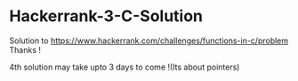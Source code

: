 # Hackerrank-3-C-Solution
Solution to https://www.hackerrank.com/challenges/functions-in-c/problem
Thanks ! 

4th solution may take upto 3 days to come !(Its about pointers)
